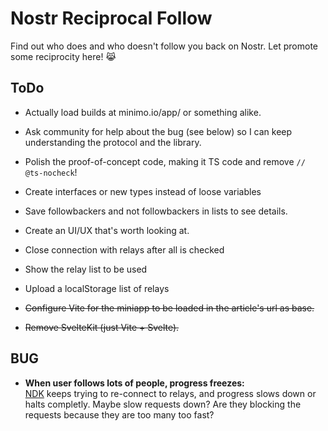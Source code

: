 # Nostr Reciprocal Follow

Find out who does and who doesn't follow you back on Nostr.
Let promote some reciprocity here! 😹

## ToDo

-   Actually load builds at minimo.io/app/ or something alike.
-   Ask community for help about the bug (see below) so I can keep understanding the protocol and the library.
-   Polish the proof-of-concept code, making it TS code and remove `// @ts-nocheck`!
-   Create interfaces or new types instead of loose variables
-   Save followbackers and not followbackers in lists to see details.
-   Create an UI/UX that's worth looking at.
-   Close connection with relays after all is checked
-   Show the relay list to be used
-   Upload a localStorage list of relays

-   ~~Configure Vite for the miniapp to be loaded in the article's url as base.~~
-   ~~Remove SvelteKit (just Vite + Svelte).~~

## BUG

-   **When user follows lots of people, progress freezes:**<br>
    [NDK](https://github.com/nostr-dev-kit/ndk) keeps trying to re-connect to relays, and progress slows down or halts completly. Maybe slow requests down? Are they blocking the requests because they are too many too fast?

